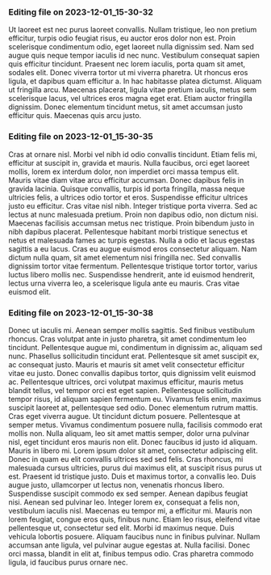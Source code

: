 

### Editing file on 2023-12-01_15-30-32

Ut laoreet est nec purus laoreet convallis. Nullam tristique, leo non pretium efficitur, turpis odio feugiat risus, eu auctor eros dolor non est. Proin scelerisque condimentum odio, eget laoreet nulla dignissim sed. Nam sed augue quis neque tempor iaculis id nec nunc. Vestibulum consequat sapien quis efficitur tincidunt. Praesent nec lorem iaculis, porta quam sit amet, sodales elit. Donec viverra tortor ut mi viverra pharetra.
Ut rhoncus eros ligula, et dapibus quam efficitur a. In hac habitasse platea dictumst. Aliquam ut fringilla arcu. Maecenas placerat, ligula vitae pretium iaculis, metus sem scelerisque lacus, vel ultrices eros magna eget erat. Etiam auctor fringilla dignissim. Donec elementum tincidunt metus, sit amet accumsan justo efficitur quis. Maecenas quis arcu justo.




### Editing file on 2023-12-01_15-30-35

Cras at ornare nisl. Morbi vel nibh id odio convallis tincidunt. Etiam felis mi, efficitur at suscipit in, gravida et mauris. Nulla faucibus, orci eget laoreet mollis, lorem ex interdum dolor, non imperdiet orci massa tempus elit. Mauris vitae diam vitae arcu efficitur accumsan. Donec dapibus felis in gravida lacinia. Quisque convallis, turpis id porta fringilla, massa neque ultricies felis, a ultrices odio tortor et eros. Suspendisse efficitur ultrices justo eu efficitur.
Cras vitae nisl nibh. Integer tristique porta viverra. Sed ac lectus at nunc malesuada pretium. Proin non dapibus odio, non dictum nisi. Maecenas facilisis accumsan metus nec tristique. Proin bibendum justo in nibh dapibus placerat. Pellentesque habitant morbi tristique senectus et netus et malesuada fames ac turpis egestas. Nulla a odio et lacus egestas sagittis a eu lacus. Cras eu augue euismod eros consectetur aliquam. Nam dictum nulla quam, sit amet elementum nisi fringilla nec. Sed convallis dignissim tortor vitae fermentum. Pellentesque tristique tortor tortor, varius luctus libero mollis nec. Suspendisse hendrerit, ante id euismod hendrerit, lectus urna viverra leo, a scelerisque ligula ante eu mauris. Cras vitae euismod elit.




### Editing file on 2023-12-01_15-30-38

Donec ut iaculis mi. Aenean semper mollis sagittis. Sed finibus vestibulum rhoncus. Cras volutpat ante in justo pharetra, sit amet condimentum leo tincidunt. Pellentesque augue mi, condimentum in dignissim ac, aliquam sed nunc. Phasellus sollicitudin tincidunt erat. Pellentesque sit amet suscipit ex, ac consequat justo. Mauris et mauris sit amet velit consectetur efficitur vitae eu justo. Donec convallis dapibus tortor, quis dignissim velit euismod ac.
Pellentesque ultrices, orci volutpat maximus efficitur, mauris metus blandit tellus, vel tempor orci est eget sapien. Pellentesque sollicitudin tempor risus, id aliquam sapien fermentum eu. Vivamus felis enim, maximus suscipit laoreet at, pellentesque sed odio. Donec elementum rutrum mattis. Cras eget viverra augue. Ut tincidunt dictum posuere. Pellentesque at semper metus. Vivamus condimentum posuere nulla, facilisis commodo erat mollis non. Nulla aliquam, leo sit amet mattis semper, dolor urna pulvinar nisl, eget tincidunt eros mauris non elit.
Donec faucibus id justo id aliquam. Mauris in libero mi. Lorem ipsum dolor sit amet, consectetur adipiscing elit. Donec in quam eu elit convallis ultrices sed sed felis. Cras rhoncus, mi malesuada cursus ultricies, purus dui maximus elit, at suscipit risus purus ut est. Praesent id tristique justo. Duis et maximus tortor, a convallis leo. Duis augue justo, ullamcorper ut lectus non, venenatis rhoncus libero. Suspendisse suscipit commodo ex sed semper. Aenean dapibus feugiat nisi.
Aenean sed pulvinar leo. Integer lorem ex, consequat a felis non, vestibulum iaculis nisl. Maecenas eu tempor mi, a efficitur mi. Mauris non lorem feugiat, congue eros quis, finibus nunc. Etiam leo risus, eleifend vitae pellentesque ut, consectetur sed elit. Morbi id maximus neque. Duis vehicula lobortis posuere. Aliquam faucibus nunc in finibus pulvinar. Nullam accumsan ante ligula, vel pulvinar augue egestas at. Nulla facilisi. Donec orci massa, blandit in elit at, finibus tempus odio. Cras pharetra commodo ligula, id faucibus purus ornare nec.


